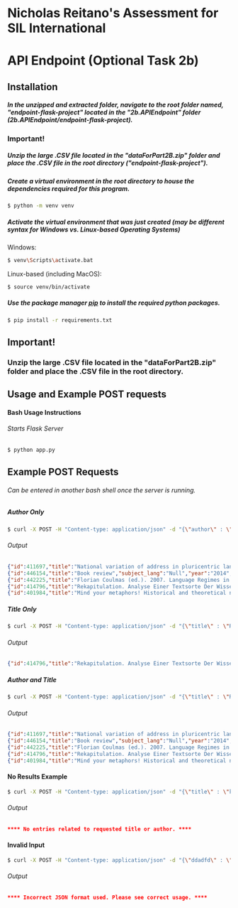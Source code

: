 # Nicholas Reitano's Assessment for SIL International

# API Endpoint (Optional Task 2b)
## Installation

##### In the unzipped and extracted folder, navigate to the root folder named, "endpoint-flask-project" located in the "2b.APIEndpoint" folder (**2b.APIEndpoint/endpoint-flask-project**).

### Important!
##### Unzip the large .CSV file located in the "dataForPart2B.zip" folder and place the .CSV file in the root directory ("endpoint-flask-project"). 

##### Create a virtual environment in the root directory to house the dependencies required for this program.

````bash
$ python -m venv venv
````

##### Activate the virtual environment that was just created (may be different syntax for Windows vs. Linux-based Operating Systems)

Windows:
````bash
$ venv\Scripts\activate.bat

````
Linux-based (including MacOS): 
````bash
$ source venv/bin/activate
````

##### Use the package manager [pip](https://pip.pypa.io/en/stable/) to install the required python packages.

```bash
$ pip install -r requirements.txt
```

## Important!
### Unzip the large .CSV file located in the "dataForPart2B.zip" folder and place the .CSV file in the root directory.

## Usage and Example POST requests

#### Bash Usage Instructions
###### Starts Flask Server 
```bash
$ python app.py
```

## Example POST Requests
###### Can be entered in another bash shell once the server is running.

##### Author Only
````bash 
$ curl -X POST -H "Content-type: application/json" -d "{\"author\" : \"Kretzenbacher\"}" "localhost:8545/post-data"
````

###### Output
````json
{"id":411697,"title":"National variation of address in pluricentric languages: The examples of Swedish and German","subject_lang":"Swedish [swe] (computerized assignment from \"swedish\")","year":"2013","author":"[Person('Norrby, Catrin'), Person('Kretzenbacher, Heinz L.')]"}
{"id":446154,"title":"Book review","subject_lang":"Null","year":"2014","author":"[Person('Kretzenbacher, Heinz L.')]"}
{"id":442225,"title":"Florian Coulmas (ed.). 2007. Language Regimes in Transformation. Future Prospects for German and Japanese in Science, Economy, and Politics (Contributions to the Sociology of Language 93). Berlin, New York: Mouton de Gruyter. xi, 216 p","subject_lang":"Japanese [jpn] (computerized assignment from \"not among and not eastern and japanese\")","year":"2010","author":"[Person('Kretzenbacher, Heinz L.')]"}
{"id":414796,"title":"Rekapitulation. Analyse Einer Textsorte Der Wissenschaftlichen Fachsprache","subject_lang":"Null","year":"1991","author":"[Person('Kretzenbacher, Heinz Leonhard')]"}
{"id":401984,"title":"Mind your metaphors! Historical and theoretical notes toward a constructivist theory of metaphor in scientific communication","subject_lang":"Null","year":"1997","author":"[Person('Kretzenbacher, Heinz L.')]"}
````

##### Title Only
````bash 
$ curl -X POST -H "Content-type: application/json" -d "{\"title\" : \"Rekapitulation\" }" "localhost:8545/post-data"
````

###### Output
````json
{"id":414796,"title":"Rekapitulation. Analyse Einer Textsorte Der Wissenschaftlichen Fachsprache","subject_lang":"Null","year":"1991","author":"[Person('Kretzenbacher, Heinz Leonhard')]"}
````

##### Author and Title
````bash 
$ curl -X POST -H "Content-type: application/json" -d "{\"title\" : \"Rekapitulation\", \"author\" : \"Kretzenbacher\"}" "localhost:8545/post-data"
````
###### Output
````json
{"id":411697,"title":"National variation of address in pluricentric languages: The examples of Swedish and German","subject_lang":"Swedish [swe] (computerized assignment from \"swedish\")","year":"2013","author":"[Person('Norrby, Catrin'), Person('Kretzenbacher, Heinz L.')]"}
{"id":446154,"title":"Book review","subject_lang":"Null","year":"2014","author":"[Person('Kretzenbacher, Heinz L.')]"}
{"id":442225,"title":"Florian Coulmas (ed.). 2007. Language Regimes in Transformation. Future Prospects for German and Japanese in Science, Economy, and Politics (Contributions to the Sociology of Language 93). Berlin, New York: Mouton de Gruyter. xi, 216 p","subject_lang":"Japanese [jpn] (computerized assignment from \"not among and not eastern and japanese\")","year":"2010","author":"[Person('Kretzenbacher, Heinz L.')]"}
{"id":414796,"title":"Rekapitulation. Analyse Einer Textsorte Der Wissenschaftlichen Fachsprache","subject_lang":"Null","year":"1991","author":"[Person('Kretzenbacher, Heinz Leonhard')]"}
{"id":401984,"title":"Mind your metaphors! Historical and theoretical notes toward a constructivist theory of metaphor in scientific communication","subject_lang":"Null","year":"1997","author":"[Person('Kretzenbacher, Heinz L.')]"}
````

#### No Results Example
````bash 
$ curl -X POST -H "Content-type: application/json" -d "{\"title\" : \"kljadsflkjadsklahdjuthqajkerfldskjfhajkrhtajkdfakldjfad\", \"author\" : \"qwertyqu\"}" "localhost:8545/post-data"
````

###### Output
````json
**** No entries related to requested title or author. ****
````

#### Invalid Input
````bash 
$ curl -X POST -H "Content-type: application/json" -d "{\"ddadfd\" : \"Cognitive Socio\"}" "localhost:8545/post-data"
````
###### Output
````json
**** Incorrect JSON format used. Please see correct usage. ****
````


 
